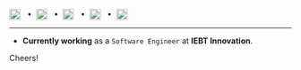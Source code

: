<p align="left">
  <img src="https://camo.githubusercontent.com/8e37776eac7b6062b9510ebad17f189d09ea9409c29b602006bc7e0427260ba0/68747470733a2f2f63646e2e69636f6e73636f75742e636f6d2f69636f6e2f667265652f706e672d3531322f747970657363726970742d313137343936352e706e67" alt="TypeScript logo" width="20" height="20" style="vertical-align:middle; margin-right:4px;"/> &nbsp;•&nbsp;
    <img src="https://e7.pngegg.com/pngimages/824/400/png-clipart-javascript-oracle-corporation-logo-java-logo-text-logo.png" alt="Java logo" width="20" height="20" style="vertical-align:middle; margin-right:4px;"/> &nbsp;•&nbsp;
    <img src="https://avatars.githubusercontent.com/u/110622241?s=280&v=4" alt="Spring Boot logo" width="20" height="20" style="vertical-align:middle; margin-right:4px;"/> &nbsp;•&nbsp;
         <img src="https://e7.pngegg.com/pngimages/224/525/png-clipart-react-javascript-library-angularjs-github-native-symmetry-web-application.png" alt="React logo" width="20" height="20" style="vertical-align:middle; margin-right:4px;"/> &nbsp;•&nbsp;
  <img src="https://avatars.githubusercontent.com/u/9950313?s=200&v=4" alt="Nodejs logo" width="20" height="20" style="vertical-align:middle; margin-right:4px;"/>
  
</p>

---

* **Currently working** as a `Software Engineer` at **IEBT Innovation**.

Cheers!
